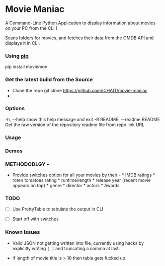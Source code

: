 # Movie Maniac


A Command-Line Python Application to display information about movies on your PC from the CLI !

Scans folders for movies, and fetches their data from the OMDB API and displays it in CLI.
 
### Using [pip]()

pip install moviemon

### Get the latest build from the Source

* Clone the repo git clone https://github.com/iCHAIT/movie-maniac
* 


### Options

-h, --help          show this help message and exit
-R README, --readme README
                    Get the raw version of the repository readme file from repo link URL



### Usage 

### Demos

### METHODODLGY -

* Provide switches option for all your movies by their -
        * IMDB ratings
        * roten tomatoes rating
        * runtime/length
        * release year (recent movie appears on top)
        * genre
        * director
        * actors
        * Awards


### TODO

- [ ] Use PrettyTable to tabulate the output in CLI
- [ ] Start off with switches


### Known Issues

* Valid JSON not getting written into file, currently using hacks by explicitly writing `[`, `]` and truncating a comma at last.

* If length of movie title is > 10 then table gets fucked up.
